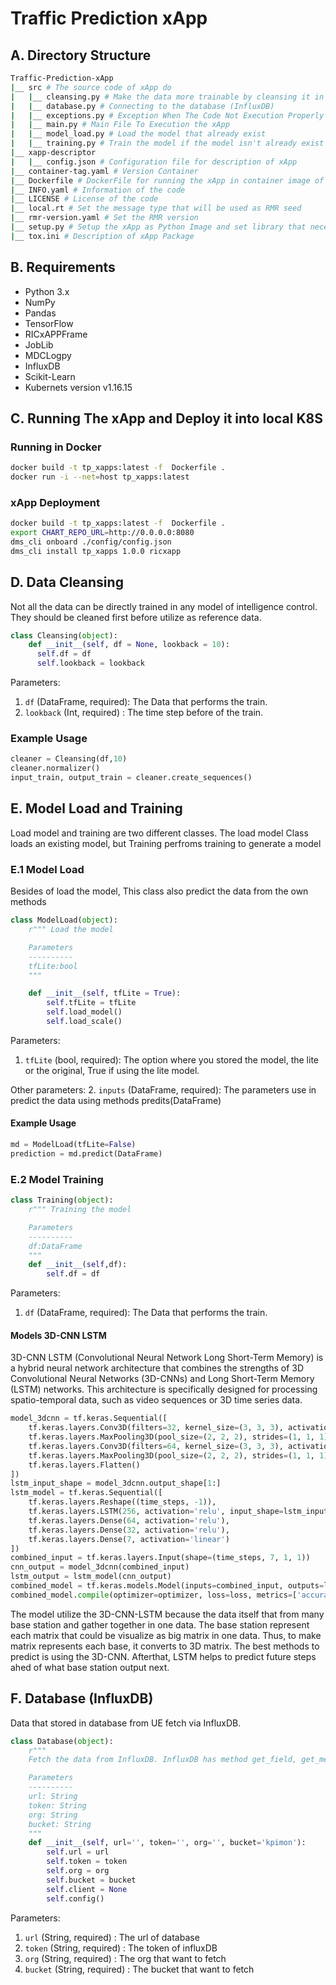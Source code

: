 # Traffic Prediction xApp



## A. Directory Structure
```bash
Traffic-Prediction-xApp
|__ src # The source code of xApp do
|   |__ cleansing.py # Make the data more trainable by cleansing it in scaler and create the sequences for training
|   |__ database.py # Connecting to the database (InfluxDB) 
|   |__ exceptions.py # Exception When The Code Not Execution Properly
|   |__ main.py # Main File To Execution the xApp
|   |__ model_load.py # Load the model that already exist
|   |__ training.py # Train the model if the model isn't already exist
|__ xapp-descriptor
|   |__ config.json # Configuration file for description of xApp
|__ container-tag.yaml # Version Container
|__ Dockerfile # DockerFile for running the xApp in container image of xApp
|__ INFO.yaml # Information of the code
|__ LICENSE # License of the code
|__ local.rt # Set the message type that will be used as RMR seed
|__ rmr-version.yaml # Set the RMR version
|__ setup.py # Setup the xApp as Python Image and set library that necessary
|__ tox.ini # Description of xApp Package
```



## B. Requirements
- Python 3.x
- NumPy
- Pandas
- TensorFlow
- RICxAPPFrame
- JobLib
- MDCLogpy
- InfluxDB
- Scikit-Learn
- Kubernets version v1.16.15


## C. Running The xApp and Deploy it into local K8S
### Running in Docker
```bash
docker build -t tp_xapps:latest -f  Dockerfile .
docker run -i --net=host tp_xapps:latest
```
### xApp Deployment
```bash
docker build -t tp_xapps:latest -f  Dockerfile .
export CHART_REPO_URL=http://0.0.0.0:8080
dms_cli onboard ./config/config.json
dms_cli install tp_xapps 1.0.0 ricxapp
```


## D. Data Cleansing
Not all the data can be directly trained in any model of intelligence control. They should be cleaned first before utilize as reference data.
```python
class Cleansing(object):
    def __init__(self, df = None, lookback = 10):
      self.df = df
      self.lookback = lookback
```
Parameters:
1. `df` (DataFrame, required): The Data that performs the train.
2. `lookback` (Int, required) : The time step before of the train.
### Example Usage
```python
cleaner = Cleansing(df,10)
cleaner.normalizer()
input_train, output_train = cleaner.create_sequences()
```



## E. Model Load and Training
Load model and training are two different classes. The load model Class loads an existing model, but Training perfroms training to generate a model
### E.1 Model Load
Besides of load the model, This class also predict the data from the own methods
```python
class ModelLoad(object):
    r""" Load the model

    Parameters
    ----------
    tfLite:bool
    """

    def __init__(self, tfLite = True):
        self.tfLite = tfLite
        self.load_model()
        self.load_scale()
```
Parameters:
1. `tfLite` (bool, required): The option where you stored the model, the lite or the original, True if using the lite model.

Other parameters:
2. `inputs` (DataFrame, required): The parameters use in predict the data using methods predits(DataFrame)
#### Example Usage
```python
md = ModelLoad(tfLite=False)
prediction = md.predict(DataFrame)
```
### E.2 Model Training
```python
class Training(object):
    r""" Training the model

    Parameters
    ----------
    df:DataFrame
    """
    def __init__(self,df):
        self.df = df
```
Parameters:
1. `df` (DataFrame, required): The Data that performs the train.
#### Models 3D-CNN LSTM
3D-CNN LSTM (Convolutional Neural Network Long Short-Term Memory) is a hybrid neural network architecture that combines the strengths of 3D Convolutional Neural Networks (3D-CNNs) and Long Short-Term Memory (LSTM) networks. This architecture is specifically designed for processing spatio-temporal data, such as video sequences or 3D time series data.
```python
model_3dcnn = tf.keras.Sequential([
    tf.keras.layers.Conv3D(filters=32, kernel_size=(3, 3, 3), activation='relu', input_shape=(time_steps, 7, 1, 1), padding='same'),
    tf.keras.layers.MaxPooling3D(pool_size=(2, 2, 2), strides=(1, 1, 1), padding='same'),
    tf.keras.layers.Conv3D(filters=64, kernel_size=(3, 3, 3), activation='relu', padding='same'),
    tf.keras.layers.MaxPooling3D(pool_size=(2, 2, 2), strides=(1, 1, 1), padding='same'),
    tf.keras.layers.Flatten()
])
lstm_input_shape = model_3dcnn.output_shape[1:]
lstm_model = tf.keras.Sequential([
    tf.keras.layers.Reshape((time_steps, -1)),
    tf.keras.layers.LSTM(256, activation='relu', input_shape=lstm_input_shape),
    tf.keras.layers.Dense(64, activation='relu'),
    tf.keras.layers.Dense(32, activation='relu'),
    tf.keras.layers.Dense(7, activation='linear')
])
combined_input = tf.keras.layers.Input(shape=(time_steps, 7, 1, 1))
cnn_output = model_3dcnn(combined_input)
lstm_output = lstm_model(cnn_output)
combined_model = tf.keras.models.Model(inputs=combined_input, outputs=lstm_output)
combined_model.compile(optimizer=optimizer, loss=loss, metrics=['accuracy'])
```
The model utilize the 3D-CNN-LSTM because the data itself that from many base station and gather together in one data. The base station represent each matrix that could be visualize as big matrix in one data. Thus, to make matrix represents each base, it converts to 3D matrix. The best methods to predict is using the 3D-CNN. Afterthat, LSTM helps to predict future steps ahed of what base station output next.


## F. Database (InfluxDB)
Data that stored in database from UE fetch via InfluxDB.
```python
class Database(object):
    r"""
    Fetch the data from InfluxDB. InfluxDB has method get_field, get_measurement, get_start, get_stop, get_time, and get_value

    Parameters
    ----------
    url: String
    token: String
    org: String
    bucket: String
    """
    def __init__(self, url='', token='', org='', bucket='kpimon'):
        self.url = url
        self.token = token
        self.org = org
        self.bucket = bucket
        self.client = None
        self.config()
```
Parameters:
1. `url` (String, required) : The url of database
2. `token` (String, required) : The token of influxDB
3. `org` (String, required) : The org that want to fetch
4. `bucket` (String, required) : The bucket that want to fetch

